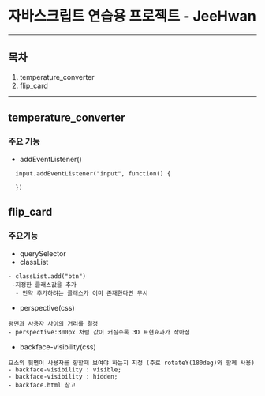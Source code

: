 # 자바스크립트 연습용 프로젝트 - JeeHwan

---

## 목차

1. temperature_converter
2. flip_card

---

## temperature_converter

### 주요 기능

- addEventListener()

```
  input.addEventListener("input", function() {

  })
```

## flip_card

### 주요기능

- querySelector
- classList

```
- classList.add("btn")
 -지정한 클래스값을 추가
  - 만약 추가하려는 클래스가 이미 존재한다면 무시
```

- perspective(css)

```
평면과 사용자 사이의 거리를 결정
- perspective:300px 처럼 값이 커질수록 3D 표현효과가 작아짐
```

- backface-visibility(css)

```
요소의 뒷면이 사용자를 향할때 보여야 하는지 지정 (주로 rotateY(180deg)와 함께 사용)
- backface-visibility : visible;
- backface-visibility : hidden;
- backface.html 참고
```
